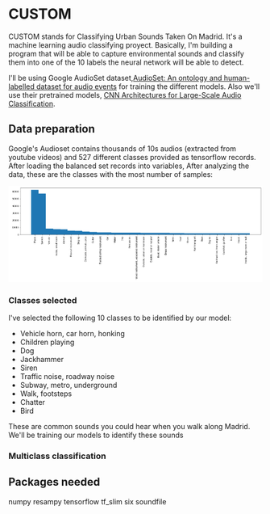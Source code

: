# CUSTOM

CUSTOM stands for Classifying Urban Sounds Taken On Madrid. It's a machine learning audio classifying proyect. Basically, I'm building a program that will be able to capture environmental sounds and classify them into one of the 10 labels the neural network will be able to detect.

I'll be using Google AudioSet dataset,[AudioSet: An ontology and human-labelled dataset for audio events](https://creativecommons.org/licenses/by-sa/4.0/) for training the different models. Also we'll use their pretrained models, [CNN Architectures for Large-Scale Audio Classification](https://research.google.com/pubs/pub45611.html).

## Data preparation
Google's Audioset contains thousands of 10s audios (extracted from youtube videos) and 527 different classes provided as tensorflow records. After loading the balanced set records into variables, After analyzing the data, these are the classes with the most number of samples:

![top 30 classes](images/top30classes.png)

### Classes selected
I've selected the following 10 classes to be identified by our model:

- Vehicle horn, car horn, honking
- Children playing
- Dog
- Jackhammer
- Siren
- Traffic noise, roadway noise
- Subway, metro, underground
- Walk, footsteps
- Chatter
- Bird

These are common sounds you could hear when you walk along Madrid. We'll be training our models to identify these sounds

### Multiclass classification


## Packages needed
numpy resampy tensorflow tf_slim six soundfile